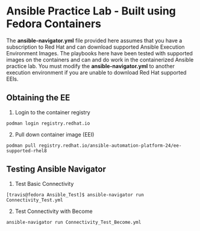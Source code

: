 # Ansible Practice Lab - Built using Fedora Containers

The **ansible-navigator.yml** file provided here assumes that you have a subscription to Red Hat and can download supported Ansible Execution Environment Images. The playbooks here have been tested with supported images on the containers and can and do work in the containerized Ansible practice lab. You must modify the **ansible-navigator.yml** to another execution environment if you are unable to download Red Hat supported EEIs.

## Obtaining the EE

1. Login to the container registry
````
podman login registry.redhat.io
````

2. Pull down container image (EEI)
````
podman pull registry.redhat.io/ansible-automation-platform-24/ee-supported-rhel8
````

## Testing Ansible Navigator

1. Test Basic Connectivity
````
[travis@fedora Ansible_Test]$ ansible-navigator run Connectivity_Test.yml 
````

2. Test Connectivity with Become
````
ansible-navigator run Connectivity_Test_Become.yml 
````